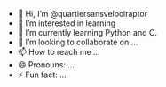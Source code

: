 - 👋 Hi, I’m @quartiersansvelociraptor
- 👀 I’m interested in learning
- 🌱 I’m currently learning Python and C.
- 💞️ I’m looking to collaborate on ...
- 📫 How to reach me ...
- 😄 Pronouns: ...
- ⚡ Fun fact: ...

<!---
quartiersansvelociraptor/quartiersansvelociraptor is a ✨ special ✨ repository because its `README.md` (this file) appears on your GitHub profile.
You can click the Preview link to take a look at your changes.
--->
